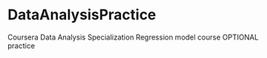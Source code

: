 # DataAnalysisPractice
Coursera Data Analysis Specialization
Regression model course
OPTIONAL practice 
